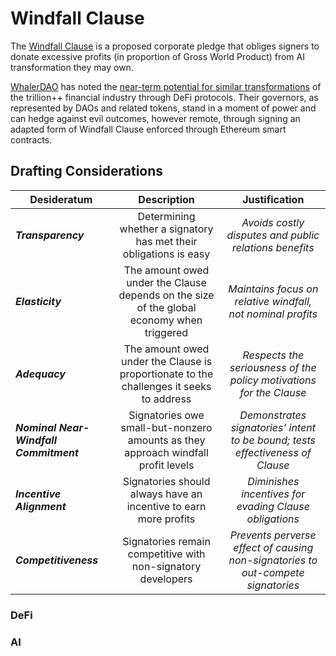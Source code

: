 # Windfall Clause

The [Windfall Clause](https://www.fhi.ox.ac.uk/windfallclause/) is a proposed corporate pledge that obliges signers to donate excessive profits (in proportion of Gross World Product) from AI transformation they may own. 

[WhalerDAO](https://whalerdao.org/) has noted the [near-term potential for similar transformations](https://gov.yearn.finance/t/request-for-comments-use-defi-to-save-the-world/3830) of the trillion++ financial industry through DeFi protocols. Their governors, as represented by DAOs and related tokens, stand in a moment of power and can hedge against evil outcomes, however remote, through signing an adapted form of Windfall Clause enforced through Ethereum smart contracts.

## Drafting Considerations

| Desideratum | Description | Justification | 
|----------|:-------------:| :-------------:|
| ***Transparency*** | Determining whether a signatory has met their obligations is easy | *Avoids costly disputes and public relations benefits* |
| ***Elasticity*** | The amount owed under the Clause depends on the size of the global economy when triggered | *Maintains focus on relative windfall, not nominal profits* |
| ***Adequacy*** | The amount owed under the Clause is proportionate to the challenges it seeks to address | *Respects the seriousness of the policy motivations for the Clause* |
| ***Nominal Near-Windfall Commitment*** | Signatories owe small-but-nonzero amounts as they approach windfall profit levels | *Demonstrates signatories’ intent to be bound; tests effectiveness of Clause* |
| ***Incentive Alignment*** | Signatories should always have an incentive to earn more profits | *Diminishes incentives for evading Clause obligations* |
| ***Competitiveness*** | Signatories remain competitive with non-signatory developers | *Prevents perverse effect of causing non-signatories to out-compete signatories* |

### DeFi



### AI
